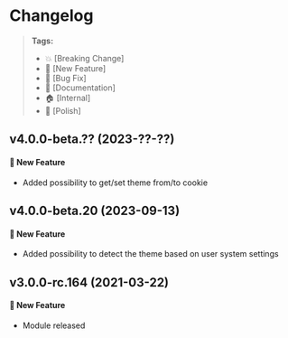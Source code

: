 Changelog
=========

> **Tags:**
> - :boom:       [Breaking Change]
> - :rocket:     [New Feature]
> - :bug:        [Bug Fix]
> - :memo:       [Documentation]
> - :house:      [Internal]
> - :nail_care:  [Polish]

## v4.0.0-beta.?? (2023-??-??)

#### :rocket: New Feature

* Added possibility to get/set theme from/to cookie

## v4.0.0-beta.20 (2023-09-13)

#### :rocket: New Feature

* Added possibility to detect the theme based on user system settings

## v3.0.0-rc.164 (2021-03-22)

#### :rocket: New Feature

* Module released

